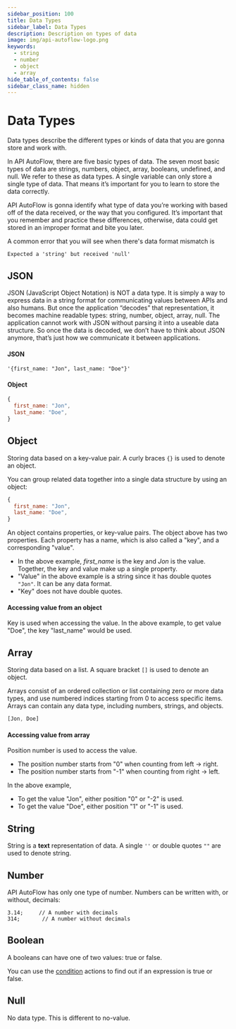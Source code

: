 ```yaml
---
sidebar_position: 100
title: Data Types
sidebar_label: Data Types
description: Description on types of data
image: img/api-autoflow-logo.png
keywords:
  - string
  - number
  - object
  - array
hide_table_of_contents: false
sidebar_class_name: hidden
---
```


# Data Types
Data types describe the different types or kinds of data that you are gonna store and work with.

In API AutoFlow, there are five basic types of data. The seven most basic types of data are strings, numbers, object, array, booleans, undefined, and null. We refer to these as data types. A single variable can only store a single type of data. That means it’s important for you to learn to store the data correctly.

API AutoFlow is gonna identify what type of data you’re working with based off of the data received, or the way that you configured. It’s important that you remember and practice these differences, otherwise, data could get stored in an improper format and bite you later.

A common error that you will see when there's data format mismatch is

```error
Expected a 'string' but received 'null'
```


## JSON
JSON (JavaScript Object Notation) is NOT a data type. It is simply a way to express data in a string format for communicating values between APIs and also humans. But once the application “decodes” that representation, it becomes machine readable types: string, number, object, array, null. The application cannot work with JSON without parsing it into a useable data structure. So once the data is decoded, we don’t have to think about JSON anymore, that’s just how we communicate it between applications.


#### JSON
```
'{first_name: "Jon", last_name: "Doe"}'
```

#### Object
```js
{
  first_name: "Jon",
  last_name: "Doe",
}
```

## Object
Storing data based on a key-value pair.  A curly braces `{}` is used to denote an object.

You can group related data together into a single data structure by using an object:

```js
{
  first_name: "Jon",
  last_name: "Doe",
}
```
An object contains properties, or key-value pairs. The object above has two properties. Each property has a name, which is also called a "key", and a corresponding "value".

- In the above example, _first_name_ is the key and _Jon_ is the value. Together, the key and value make up a single property.
- "Value" in the above example is a string since it has double quotes `"Jon"`. It can be any data format.
- "Key" does not have double quotes.


#### Accessing value from an object

Key is used when accessing the value.  In the above example, to get value "Doe", the key "last_name" would be used.


## Array
Storing data based on a list. A square bracket `[]` is used to denote an object.

Arrays consist of an ordered collection or list containing zero or more data types, and use numbered indices starting from 0 to access specific items. Arrays can contain any data type, including numbers, strings, and objects.

```js
[Jon, Doe]
```

#### Accessing value from array

Position number is used to access the value. 

- The position number starts from "0" when counting from left -> right.
- The position number starts from "-1" when counting from right -> left.

In the above example,
- To get the value "Jon", either position "0" or "-2" is used.
- To get the value "Doe", either position "1" or "-1" is used.


## String
String is a **text** representation of data. A single `''` or double quotes `""` are used to denote string.


## Number
API AutoFlow has only one type of number.  Numbers can be written with, or without, decimals:

```
3.14;     // A number with decimals
314;       // A number without decimals
```

## Boolean
A booleans can have one of two values: true or false.

You can use the [condition](../../Documentation/actions-library/data/condition/) actions to find out if an expression is true or false.


## Null
No data type.  This is different to no-value.